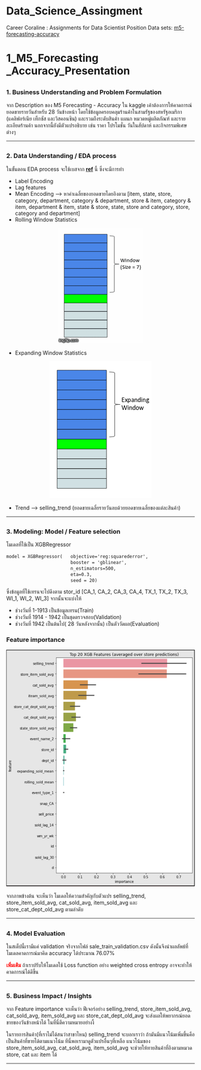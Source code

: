 # Data_Science_Assingment
Career Coraline : Assignments for Data Scientist Position
Data sets: [m5-forecasting-accuracy](https://www.kaggle.com/c/m5-forecasting-accuracy)
# 1_M5_Forecasting _Accuracy_Presentation

## <h3>1. Business Understanding and Problem Formulation</h3>

<p> จาก Description ของ M5 Forecasting - Accuracy ใน kaggle เค้าต้องการให้คาดการณ์ยอดขายรายวันสำหรับ 28 วันข้างหน้า โดยใช้ข้อมูลครอบคลุมร้านค้าในสามรัฐของสหรัฐอเมริกา (แคลิฟอร์เนีย เท็กซัส และวิสคอนซิน) และรวมถึงระดับสินค้า แผนก หมวดหมู่ผลิตภัณฑ์ และรายละเอียดร้านค้า นอกจากนี้ยังมีตัวแปรอธิบาย เช่น ราคา โปรโมชั่น วันในสัปดาห์ และกิจกรรมพิเศษต่างๆ</p>

---

## <h3>2. Data Understanding / EDA process</h3>

ในขั้นตอน EDA process จะใช้เบสจาก __[ref](https://www.kaggle.com/code/anshuls235/time-series-forecasting-eda-fe-modelling/notebook)__ นี้ ซึ่งจะมีการทำ
* Label Encoding
* Lag features 
* Mean Encoding --> หาค่าเฉลี่ยของยอดขายโดยอิงตาม [item,
state,
store,
category,
department,
category & department,
store & item,
category & item,
department & item,
state & store,
state, store and category,
store, category and department]
* Rolling Window Statistics
<div style="text-align:center"><img src="img\3hotmk.gif" /></div>


* Expanding Window Statistics
<div style="text-align:center"><img src="img\output_B4KHcT.gif" /></div>

* Trend --> selling_trend (ยอดขายเฉลี่ยรายวันลบด้วยยอดขายเฉลี่ยของแต่ละสินค้า)


---
## <h3>3. Modeling: Model / Feature selection</h3>

โมเดลที่ใช้เป็น XGBRegressor 
```python: 
model = XGBRegressor(   objective='reg:squarederror',  
                        booster = 'gblinear',      
                        n_estimators=500,          
                        eta=0.3,                   
                        seed = 20)
```
ซึ่งข้อมูลที่ใช้เทรนจะไปดึงตาม stor_id [CA_1, CA_2, CA_3, CA_4, TX_1, TX_2, TX_3, WI_1, WI_2, WI_3]
จากนั้นจะแบ่งให้
* ช่วงวันที่ 1-1913 เป็นข้อมูลเทรน(Train)
* ช่วงวันที่ 1914 - 1942 เป็นชุดตรวจสอบ(Validation)
* ช่วงวันที่ 1942 เป็นต้นไป( 28 วันหลังจากนั้น) เป็นตัววัดผล(Evaluation)

<h3>Feature importance</h3>
<div style="text-align:center" width="300" ><img src="img\feature-selection2.png" /></div>

<p>จากภาพข้างต้น จะเห็นว่า โมเดลให้ความสำคัญกับตัวแปร selling_trend, store_item_sold_avg, cat_sold_avg, item_sold_avg และ store_cat_dept_old_avg ตามลำดับ</p>

---

## <h3>4. Model Evaluation</h3>

<p> ในสเต็ปนี้เรามีแค่ validation จริงจากไฟล์ sale_train_validation.csv ดังนั้นจึงนำผลลัพธ์ที่โมเดลคาดการณ์มาคิด accuracy ได้ประมาณ 76.07% 

<b style="color:red;" >เพิ่มเติม</b> ถ้าเราปรับให้โมเดลใช้ Loss function อย่าง weighted cross entropy อาจจะทำให้คาดการณ์ได้ดีขึ้น

</p>

---
## <h3>5. Business Impact / Insights</h3>

<p>จาก Feature importance จะเห็นว่า ฟีเจอร์อย่าง selling_trend, store_item_sold_avg, cat_sold_avg, item_sold_avg และ store_cat_dept_old_avg จะส่งผลให้พยากรณ์ยอดขายของวันข้างหน้าได้ ในที่นี่ตีความหมายอย่างงี้

ในรายการสินค้า(ที่เราไม่ได้สนว่าสาขาไหน) selling_trend จะบอกเราว่า ถ้ามันมีแนวโน้มเพิ่มขึ้นคือเป็นสินค้าที่ขายได้ตามแนวโน้ม ทีนี่พอเรามาดูตัวแปรอื่นๆที่เหลือ แนวโน้มของ store_item_sold_avg, cat_sold_avg, item_sold_avg จะช่วยให้ทายสินค้าที่อิงตามหมวด store, cat และ item ได้</p>

---
